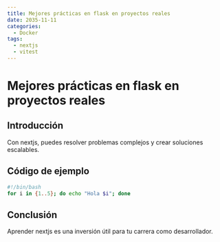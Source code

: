 ```yaml
---
title: Mejores prácticas en flask en proyectos reales
date: 2035-11-11
categories:
  - Docker
tags:
  - nextjs
  - vitest
---
```


# Mejores prácticas en flask en proyectos reales

## Introducción

Con nextjs, puedes resolver problemas complejos y crear soluciones escalables.

## Código de ejemplo

```bash
#!/bin/bash
for i in {1..5}; do echo "Hola $i"; done
```

## Conclusión

Aprender nextjs es una inversión útil para tu carrera como desarrollador.
